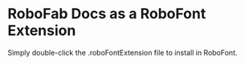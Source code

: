 RoboFab Docs as a RoboFont Extension
====================================

Simply double-click the .roboFontExtension file to install in RoboFont.
